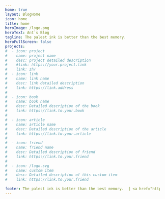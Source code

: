 ```yaml
---
home: true
layout: BlogHome
icon: home
title: home
heroImage: /logo.png
heroText: Ant`s Blog
tagline: The palest ink is better than the best memory.
heroFullScreen: false
projects:
#  - icon: project
#    name: project name
#    desc: project detailed description
#    #link: https://your.project.link
#    link: zh/
#  - icon: link
#    name: link name
#    desc: link detailed description
#    link: https://link.address
#
#  - icon: book
#    name: book name
#    desc: Detailed description of the book
#    link: https://link.to.your.book
#
#  - icon: article
#    name: article name
#    desc: Detailed description of the article
#    link: https://link.to.your.article
#
#  - icon: friend
#    name: friend name
#    desc: Detailed description of friend
#    link: https://link.to.your.friend
#
#  - icon: /logo.svg
#    name: custom item
#    desc: Detailed description of this custom item
#    link: https://link.to.your.friend
  
footer: The palest ink is better than the best memory.  | <a href="http://beian.miit.gov.cn/" target="_blank">鲁ICP备16035461号</a>
---
```



